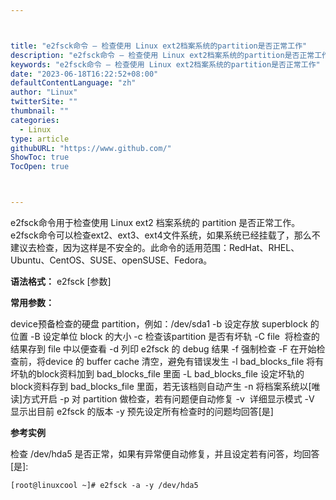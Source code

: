 ```yaml
---



title: "e2fsck命令 – 检查使用 Linux ext2档案系统的partition是否正常工作"
description: "e2fsck命令 – 检查使用 Linux ext2档案系统的partition是否正常工作"
keywords: "e2fsck命令 – 检查使用 Linux ext2档案系统的partition是否正常工作"
date: "2023-06-18T16:22:52+08:00"
defaultContentLanguage: "zh"
author: "Linux"
twitterSite: ""
thumbnail: ""
categories:
  - Linux
type: article
githubURL: "https://www.github.com/"
ShowToc: true
TocOpen: true



---
```


e2fsck命令用于检查使用 Linux ext2 档案系统的 partition 是否正常工作。 e2fsck命令可以检查ext2、ext3、ext4文件系统，如果系统已经挂载了，那么不建议去检查，因为这样是不安全的。此命令的适用范围：RedHat、RHEL、Ubuntu、CentOS、SUSE、openSUSE、Fedora。

**语法格式：** e2fsck [参数]

**常用参数：**

device预备检查的硬盘 partition，例如：/dev/sda1 -b 设定存放 superblock 的位置 -B 设定单位 block 的大小 -c 检查该partition 是否有坏轨 -C file  将检查的结果存到 file 中以便查看 -d 列印 e2fsck 的 debug 结果 -f 强制检查 -F 在开始检查前，将device 的 buffer cache 清空，避免有错误发生 -l bad_blocks_file 将有坏轨的block资料加到 bad_blocks_file 里面 -L bad_blocks_file 设定坏轨的block资料存到 bad_blocks_file 里面，若无该档则自动产生 -n 将档案系统以[唯读]方式开启 -p 对 partition 做检查，若有问题便自动修复 -v  详细显示模式 -V 显示出目前 e2fsck 的版本 -y 预先设定所有检查时的问题均回答[是]

**参考实例**

检查 /dev/hda5 是否正常，如果有异常便自动修复，并且设定若有问答，均回答[是]:

```
[root@linuxcool ~]# e2fsck -a -y /dev/hda5
```